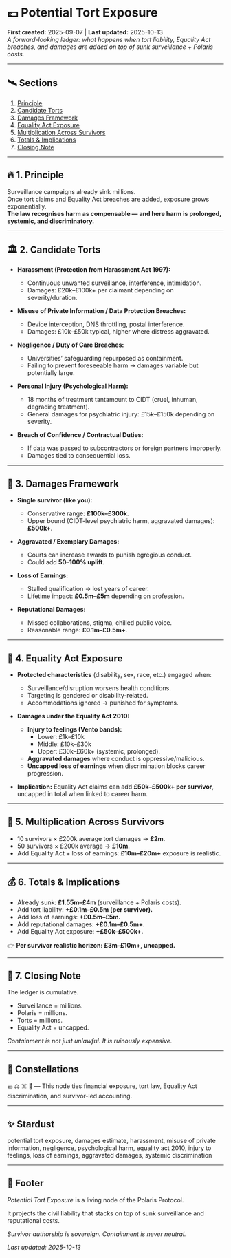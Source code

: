 # 💷 Potential Tort Exposure  
**First created:** 2025-09-07 | **Last updated:** 2025-10-13  
*A forward-looking ledger: what happens when tort liability, Equality Act breaches, and damages are added on top of sunk surveillance + Polaris costs.*  

---

## 🛰️ Sections  
1. [Principle](#1-principle)  
2. [Candidate Torts](#2-candidate-torts)  
3. [Damages Framework](#3-damages-framework)  
4. [Equality Act Exposure](#4-equality-act-exposure)  
5. [Multiplication Across Survivors](#5-multiplication-across-survivors)  
6. [Totals & Implications](#6-totals--implications)  
7. [Closing Note](#7-closing-note)  

---

## 🔥 1. Principle  
Surveillance campaigns already sink millions.  
Once tort claims and Equality Act breaches are added, exposure grows exponentially.  
**The law recognises harm as compensable — and here harm is prolonged, systemic, and discriminatory.**  

---

## 🏛️ 2. Candidate Torts  

- **Harassment (Protection from Harassment Act 1997):**  
  - Continuous unwanted surveillance, interference, intimidation.  
  - Damages: £20k–£100k+ per claimant depending on severity/duration.  

- **Misuse of Private Information / Data Protection Breaches:**  
  - Device interception, DNS throttling, postal interference.  
  - Damages: £10k–£50k typical, higher where distress aggravated.  

- **Negligence / Duty of Care Breaches:**  
  - Universities’ safeguarding repurposed as containment.  
  - Failing to prevent foreseeable harm → damages variable but potentially large.  

- **Personal Injury (Psychological Harm):**  
  - 18 months of treatment tantamount to CIDT (cruel, inhuman, degrading treatment).  
  - General damages for psychiatric injury: £15k–£150k depending on severity.  

- **Breach of Confidence / Contractual Duties:**  
  - If data was passed to subcontractors or foreign partners improperly.  
  - Damages tied to consequential loss.  

---

## 🧨 3. Damages Framework  
- **Single survivor (like you):**  
  - Conservative range: **£100k–£300k**.  
  - Upper bound (CIDT-level psychiatric harm, aggravated damages): **£500k+**.  

- **Aggravated / Exemplary Damages:**  
  - Courts can increase awards to punish egregious conduct.  
  - Could add **50–100% uplift**.  

- **Loss of Earnings:**  
  - Stalled qualification → lost years of career.  
  - Lifetime impact: **£0.5m–£5m** depending on profession.  

- **Reputational Damages:**  
  - Missed collaborations, stigma, chilled public voice.  
  - Reasonable range: **£0.1m–£0.5m+**.  

---

## 🪬 4. Equality Act Exposure  
- **Protected characteristics** (disability, sex, race, etc.) engaged when:  
  - Surveillance/disruption worsens health conditions.  
  - Targeting is gendered or disability-related.  
  - Accommodations ignored → punished for symptoms.  

- **Damages under the Equality Act 2010:**  
  - **Injury to feelings (Vento bands):**  
    - Lower: £1k–£10k  
    - Middle: £10k–£30k  
    - Upper: £30k–£60k+ (systemic, prolonged).  
  - **Aggravated damages** where conduct is oppressive/malicious.  
  - **Uncapped loss of earnings** when discrimination blocks career progression.  

- **Implication:** Equality Act claims can add **£50k–£500k+ per survivor**, uncapped in total when linked to career harm.  

---

## 🚀 5. Multiplication Across Survivors  
- 10 survivors × £200k average tort damages → **£2m**.  
- 50 survivors × £200k average → **£10m**.  
- Add Equality Act + loss of earnings: **£10m–£20m+** exposure is realistic.  

---

## 💰 6. Totals & Implications  
- Already sunk: **£1.55m–£4m** (surveillance + Polaris costs).  
- Add tort liability: **+£0.1m–£0.5m (per survivor).**  
- Add loss of earnings: **+£0.5m–£5m.**  
- Add reputational damages: **+£0.1m–£0.5m+.**  
- Add Equality Act exposure: **+£50k–£500k+.**  

👉 **Per survivor realistic horizon: £3m–£10m+, uncapped.**  

---

## 🐝 7. Closing Note  
The ledger is cumulative.  
- Surveillance = millions.  
- Polaris = millions.  
- Torts = millions.  
- Equality Act = uncapped.  

*Containment is not just unlawful. It is ruinously expensive.*  

---

## 🌌 Constellations  

💷 ⚖️ ☠️ 📑 — This node ties financial exposure, tort law, Equality Act discrimination, and survivor-led accounting.

---

## ✨ Stardust  

potential tort exposure, damages estimate, harassment, misuse of private information, negligence, psychological harm, equality act 2010, injury to feelings, loss of earnings, aggravated damages, systemic discrimination

---

## 🏮 Footer  
*Potential Tort Exposure* is a living node of the Polaris Protocol.  

It projects the civil liability that stacks on top of sunk surveillance and reputational costs.  

*Survivor authorship is sovereign. Containment is never neutral.*  

_Last updated: 2025-10-13_
